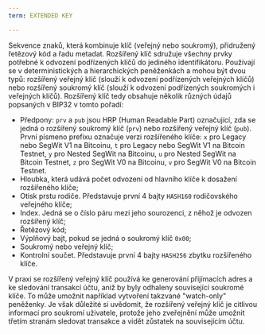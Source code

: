 ```yaml
---
term: EXTENDED KEY

---
```

Sekvence znaků, která kombinuje klíč (veřejný nebo soukromý), přidružený řetězový kód a řadu metadat. Rozšířený klíč sdružuje všechny prvky potřebné k odvození podřízených klíčů do jediného identifikátoru. Používají se v deterministických a hierarchických peněženkách a mohou být dvou typů: rozšířený veřejný klíč (slouží k odvození podřízených veřejných klíčů) nebo rozšířený soukromý klíč (slouží k odvození podřízených soukromých i veřejných klíčů). Rozšířený klíč tedy obsahuje několik různých údajů popsaných v BIP32 v tomto pořadí:


- Předpony: `prv` a `pub` jsou HRP (Human Readable Part) označující, zda se jedná o rozšířený soukromý klíč (`prv`) nebo rozšířený veřejný klíč (`pub`). První písmeno prefixu označuje verzi rozšířeného klíče: `x` pro Legacy nebo SegWit V1 na Bitcoinu, `t` pro Legacy nebo SegWit V1 na Bitcoin Testnet, `y` pro Nested SegWit na Bitcoinu, `u` pro Nested SegWit na Bitcoin Testnet, `z` pro SegWit V0 na Bitcoinu, `v` pro SegWit V0 na Bitcoin Testnet.
- Hloubka, která udává počet odvození od hlavního klíče k dosažení rozšířeného klíče;
- Otisk prstu rodiče. Představuje první 4 bajty `HASH160` rodičovského veřejného klíče;
- Index. Jedná se o číslo páru mezi jeho sourozenci, z něhož je odvozen rozšířený klíč;
- Řetězový kód;
- Výplňový bajt, pokud se jedná o soukromý klíč `0x00`;
- Soukromý nebo veřejný klíč;
- Kontrolní součet. Představuje první 4 bajty `HASH256` zbytku rozšířeného klíče.

V praxi se rozšířený veřejný klíč používá ke generování přijímacích adres a ke sledování transakcí účtu, aniž by byly odhaleny související soukromé klíče. To může umožnit například vytvoření takzvané "watch-only" peněženky. Je však důležité si uvědomit, že rozšířený veřejný klíč je citlivou informací pro soukromí uživatele, protože jeho zveřejnění může umožnit třetím stranám sledovat transakce a vidět zůstatek na souvisejícím účtu.
